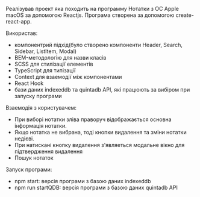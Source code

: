 Реалізував проект яка походить на программу Нотатки з ОС Apple macOS за допомогою Reactjs. Програма створена за допомогою create-react-app.


Використав:
- компонентрий підхід(було створено компоненти Header, Search, Sidebar, ListItem, Modal)
- BEM-методологію для назви класів
- SCSS для стилізації елементів
- TypeScript для типізації
- Context для взаемодії між компонентами
- React Hook
- бази даних indexeddb та quintadb API, які працюють за вибіром при запуску програми

Взаемодія з користувачем:
- При виборі нотатки зліва праворуч відображається основна інформація  нотатки.
- Якщо нотатка не вибрана, тоді кнопки видалення та зміни нотатки недієві.
- При натискані кнопку видалення з'являеться модальне вікно для підтвердження видалення
- Пошук нотаток


Запуск програми:
- npm start: версія програми з базою даних indexeddb
- npm run startQDB: версія програми з базою даних quintadb API
